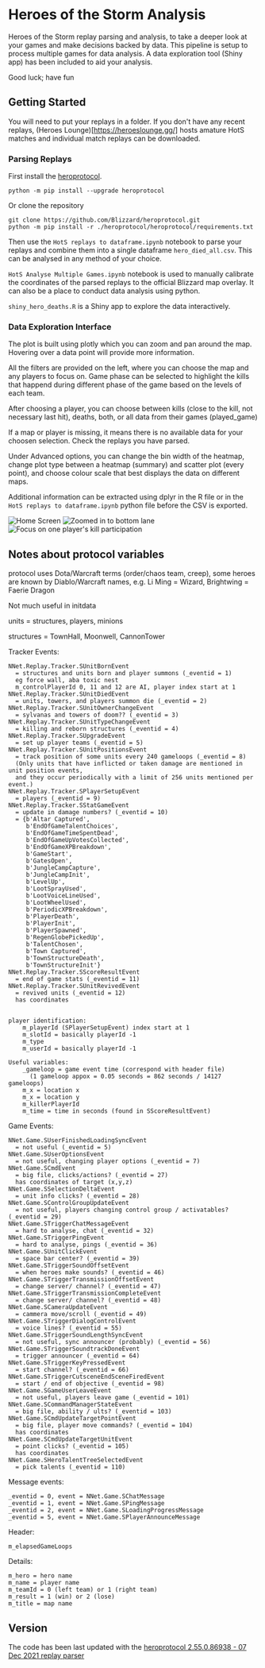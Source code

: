 # Heroes of the Storm Analysis
Heroes of the Storm replay parsing and analysis, to take a deeper look at your games and make decisions backed by data. This pipeline is setup to process multiple games for data analysis. A data exploration tool (Shiny app) has been included to aid your analysis. 

Good luck; have fun

## Getting Started
You will need to put your replays in a folder. If you don't have any recent replays, (Heroes Lounge)[https://heroeslounge.gg/] hosts amature HotS matches and individual match replays can be downloaded.

### Parsing Replays
First install the [heroprotocol](https://github.com/Blizzard/heroprotocol).
```
python -m pip install --upgrade heroprotocol
```

Or clone the repository
```
git clone https://github.com/Blizzard/heroprotocol.git
python -m pip install -r ./heroprotocol/heroprotocol/requirements.txt
```

Then use the `HotS replays to dataframe.ipynb` notebook to parse your replays and combine them into a single dataframe `hero_died_all.csv`. This can be analysed in any method of your choice.

`HotS Analyse Multiple Games.ipynb` notebook is used to manually calibrate the coordinates of the parsed replays to the official Blizzard map overlay. It can also be a place to conduct data analysis using python.

`shiny_hero_deaths.R` is a Shiny app to explore the data interactively.

### Data Exploration Interface
The plot is built using plotly which you can zoom and pan around the map. Hovering over a data point will provide more information.

All the filters are provided on the left, where you can choose the map and any players to focus on. Game phase can be selected to highlight the kills that happend during different phase of the game based on the levels of each team.

After choosing a player, you can choose between kills (close to the kill, not necessary last hit), deaths, both, or all data from their games (played_game)

If a map or player is missing, it means there is no available data for your choosen selection. Check the replays you have parsed.

Under Advanced options, you can change the bin width of the heatmap, change plot type between a heatmap (summary) and scatter plot (every point), and choose colour scale that best displays the data on different maps.

Additional information can be extracted using dplyr in the R file or in the `HotS replays to dataframe.ipynb` python file before the CSV is exported.

![Home Screen](/screenshots/heat_map.png?raw=true)
![Zoomed in to bottom lane](/screenshots/heat_map_zoom.png?raw=true)
![Focus on one player's kill participation](/screenshots/one_player_kills.png?raw=true)

## Notes about protocol variables

protocol uses Dota/Warcraft terms (order/chaos team, creep), some heroes are known by Diablo/Warcraft names, e.g. Li Ming = Wizard, Brightwing = Faerie Dragon

Not much useful in initdata

units = structures, players, minions

structures = TownHall, Moonwell, CannonTower



Tracker Events:

    NNet.Replay.Tracker.SUnitBornEvent 
      = structures and units born and player summons (_eventid = 1)
      eg force wall, aba toxic nest
      m_controlPlayerId 0, 11 and 12 are AI, player index start at 1
    NNet.Replay.Tracker.SUnitDiedEvent 
      = units, towers, and players summon die (_eventid = 2)
    NNet.Replay.Tracker.SUnitOwnerChangeEvent 
      = sylvanas and towers of doom?? (_eventid = 3)
    NNet.Replay.Tracker.SUnitTypeChangeEvent 
      = killing and reborn structures (_eventid = 4)
    NNet.Replay.Tracker.SUpgradeEvent 
      = set up player teams (_eventid = 5)
    NNet.Replay.Tracker.SUnitPositionsEvent
      = track position of some units every 240 gameloops (_eventid = 8)
      (Only units that have inflicted or taken damage are mentioned in unit position events, 
      and they occur periodically with a limit of 256 units mentioned per event.)
    NNet.Replay.Tracker.SPlayerSetupEvent 
      = players (_eventid = 9)
    NNet.Replay.Tracker.SStatGameEvent
      = update in damage numbers? (_eventid = 10)
      = {b'Altar Captured',
         b'EndOfGameTalentChoices',
         b'EndOfGameTimeSpentDead',
         b'EndOfGameUpVotesCollected',
         b'EndOfGameXPBreakdown',
         b'GameStart',
         b'GatesOpen',
         b'JungleCampCapture',
         b'JungleCampInit',
         b'LevelUp',
         b'LootSprayUsed',
         b'LootVoiceLineUsed',
         b'LootWheelUsed',
         b'PeriodicXPBreakdown',
         b'PlayerDeath',
         b'PlayerInit',
         b'PlayerSpawned',
         b'RegenGlobePickedUp',
         b'TalentChosen',
         b'Town Captured',
         b'TownStructureDeath',
         b'TownStructureInit'}
    NNet.Replay.Tracker.SScoreResultEvent
      = end of game stats (_eventid = 11)
    NNet.Replay.Tracker.SUnitRevivedEvent
      = revived units (_eventid = 12)
      has coordinates
      
      
    player identification:
        m_playerId (SPlayerSetupEvent) index start at 1
        m_slotId = basically playerId -1
        m_type
        m_userId = basically playerId -1
    
    Useful variables:
        _gameloop = game event time (correspond with header file) 
          (1 gameloop appox = 0.05 seconds = 862 seconds / 14127 gameloops)
        m_x = location x
        m_x = location y
        m_killerPlayerId
        m_time = time in seconds (found in SScoreResultEvent)

Game Events:
    
    NNet.Game.SUserFinishedLoadingSyncEvent
      = not useful (_eventid = 5)
    NNet.Game.SUserOptionsEvent
      = not useful, changing player options (_eventid = 7)
    NNet.Game.SCmdEvent
      = big file, clicks/actions? (_eventid = 27)
      has coordinates of target (x,y,z)
    NNet.Game.SSelectionDeltaEvent
      = unit info clicks? (_eventid = 28)
    NNet.Game.SControlGroupUpdateEvent
      = not useful, players changing control group / activatables? (_eventid = 29)
    NNet.Game.STriggerChatMessageEvent
      = hard to analyse, chat (_eventid = 32)
    NNet.Game.STriggerPingEvent
      = hard to analyse, pings (_eventid = 36)
    NNet.Game.SUnitClickEvent
      = space bar center? (_eventid = 39)
    NNet.Game.STriggerSoundOffsetEvent
      = when heroes make sounds? (_eventid = 46)
    NNet.Game.STriggerTransmissionOffsetEvent
      = change server/ channel? (_eventid = 47)
    NNet.Game.STriggerTransmissionCompleteEvent
      = change server/ channel? (_eventid = 48)
    NNet.Game.SCameraUpdateEvent
      = cammera move/scroll (_eventid = 49)
    NNet.Game.STriggerDialogControlEvent
      = voice lines? (_eventid = 55)
    NNet.Game.STriggerSoundLengthSyncEvent
      = not useful, sync announcer (probably) (_eventid = 56)
    NNet.Game.STriggerSoundtrackDoneEvent
      = trigger announcer (_eventid = 64)
    NNet.Game.STriggerKeyPressedEvent
      = start channel? (_eventid = 66)
    NNet.Game.STriggerCutsceneEndSceneFiredEvent
      = start / end of objective (_eventid = 98)
    NNet.Game.SGameUserLeaveEvent
      = not useful, players leave game (_eventid = 101)
    NNet.Game.SCommandManagerStateEvent
      = big file, ability / ults? (_eventid = 103)
    NNet.Game.SCmdUpdateTargetPointEvent
      = big file, player move commands? (_eventid = 104)
      has coordinates
    NNet.Game.SCmdUpdateTargetUnitEvent
      = point clicks? (_eventid = 105)
      has coordinates
    NNet.Game.SHeroTalentTreeSelectedEvent
      = pick talents (_eventid = 110)



Message events:
    
    _eventid = 0, event = NNet.Game.SChatMessage
    _eventid = 1, event = NNet.Game.SPingMessage
    _eventid = 2, event = NNet.Game.SLoadingProgressMessage
    _eventid = 5, event = NNet.Game.SPlayerAnnounceMessage

Header:
    
    m_elapsedGameLoops
    

Details:
    
    m_hero = hero name
    m_name = player name
    m_teamId = 0 (left team) or 1 (right team)
    m_result = 1 (win) or 2 (lose)
    m_title = map name

## Version
The code has been last updated with the [heroprotocol 2.55.0.86938 - 07 Dec 2021 replay parser](https://github.com/Blizzard/heroprotocol/releases/tag/v2.55.0.86938)